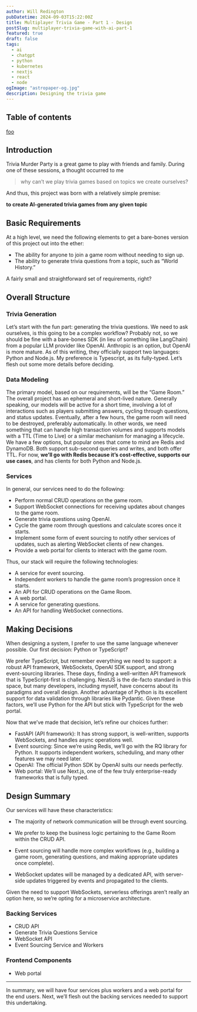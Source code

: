 ```yaml
---
author: Will Redington
pubDatetime: 2024-09-03T15:22:00Z
title: Multiplayer Trivia Game - Part 1 - Design
postSlug: multiplayer-trivia-game-with-ai-part-1
featured: true
draft: false
tags:
  - ai
  - chatgpt
  - python
  - kubernetes
  - nextjs
  - react
  - node
ogImage: "astropaper-og.jpg"
description: Designing the trivia game
---
```


## Table of contents

[foo]("assets/dev.svg")

## Introduction

Trivia Murder Party is a great game to play with friends and family. During one of these sessions, a thought occurred to me

> why can’t we play trivia games based on topics we create ourselves?

And thus, this project was born with a relatively simple premise:

**to create AI-generated trivia games from any given topic**

## Basic Requirements

At a high level, we need the following elements to get a bare-bones version of this project out into the ether:

- The ability for anyone to join a game room without needing to sign up.
- The ability to generate trivia questions from a topic, such as “World History.”

A fairly small and straightforward set of requirements, right?

## Overall Structure

### Trivia Generation

Let’s start with the fun part: generating the trivia questions. We need to ask ourselves, is this going to be a complex workflow? Probably not, so we should be fine with a bare-bones SDK (in lieu of something like LangChain) from a popular LLM provider like OpenAI. Anthropic is an option, but OpenAI is more mature. As of this writing, they officially support two languages: Python and Node.js. My preference is Typescript, as its fully-typed. Let’s flesh out some more details before deciding.

### Data Modeling

The primary model, based on our requirements, will be the “Game Room.” The overall project has an ephemeral and short-lived nature. Generally speaking, our models will be active for a short time, involving a lot of interactions such as players submitting answers, cycling through questions, and status updates. Eventually, after a few hours, the game room will need to be destroyed, preferably automatically. In other words, we need something that can handle high transaction volumes and supports models with a TTL (Time to Live) or a similar mechanism for managing a lifecycle. We have a few options, but popular ones that come to mind are Redis and DynamoDB. Both support sub-second queries and writes, and both offer TTL. For now, **we’ll go with Redis because it’s cost-effective, supports our use cases**, and has clients for both Python and Node.js.

### Services

In general, our services need to do the following:

- Perform normal CRUD operations on the game room.
- Support WebSocket connections for receiving updates about changes to the game room.
- Generate trivia questions using OpenAI.
- Cycle the game room through questions and calculate scores once it starts.
- Implement some form of event sourcing to notify other services of updates, such as alerting WebSocket clients of new changes.
- Provide a web portal for clients to interact with the game room.

Thus, our stack will require the following technologies:

- A service for event sourcing.
- Independent workers to handle the game room’s progression once it starts.
- An API for CRUD operations on the Game Room.
- A web portal.
- A service for generating questions.
- An API for handling WebSocket connections.

## Making Decisions

When designing a system, I prefer to use the same language whenever possible. Our first decision: Python or TypeScript?

We prefer TypeScript, but remember everything we need to support: a robust API framework, WebSockets, OpenAI SDK support, and strong event-sourcing libraries. These days, finding a well-written API framework that is TypeScript-first is challenging. NestJS is the de-facto standard in this space, but many developers, including myself, have concerns about its paradigms and overall design. Another advantage of Python is its excellent support for data validation through libraries like Pydantic. Given these factors, we’ll use Python for the API but stick with TypeScript for the web portal.

Now that we’ve made that decision, let’s refine our choices further:

- FastAPI (API framework): It has strong support, is well-written, supports WebSockets, and handles async operations well.
- Event sourcing: Since we’re using Redis, we’ll go with the RQ library for Python. It supports independent workers, scheduling, and many other features we may need later.
- OpenAI: The official Python SDK by OpenAI suits our needs perfectly.
- Web portal: We’ll use Next.js, one of the few truly enterprise-ready frameworks that is fully typed.

## Design Summary

Our services will have these characteristics:

- The majority of network communication will be through event sourcing.

- We prefer to keep the business logic pertaining to the Game Room within the CRUD API.

- Event sourcing will handle more complex workflows (e.g., building a game room, generating questions, and making appropriate updates once complete).

- WebSocket updates will be managed by a dedicated API, with server-side updates triggered by events and propagated to the clients.

Given the need to support WebSockets, serverless offerings aren’t really an option here, so we’re opting for a microservice architecture.

### Backing Services

- CRUD API
- Generate Trivia Questions Service
- WebSocket API
- Event Sourcing Service and Workers

### Frontend Components

- Web portal

---

In summary, we will have four services plus workers and a web portal for the end users. Next, we’ll flesh out the backing services needed to support this undertaking.
